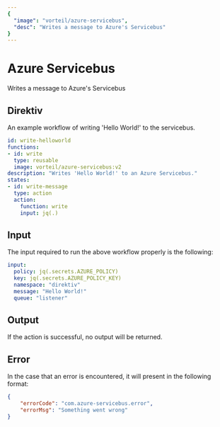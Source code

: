 ```yaml
---
{
  "image": "vorteil/azure-servicebus",
  "desc": "Writes a message to Azure's Servicebus"
}
---
```


# Azure Servicebus

Writes a message to Azure's Servicebus

## Direktiv

An example workflow of writing 'Hello World!' to the servicebus.

```yaml
id: write-helloworld
functions:
- id: write
  type: reusable
  image: vorteil/azure-servicebus:v2
description: "Writes 'Hello World!' to an Azure Servicebus."
states:
- id: write-message
  type: action
  action:
    function: write
    input: jq(.)
```

## Input

The input required to run the above workflow properly is the following:

```yaml
input:
  policy: jq(.secrets.AZURE_POLICY)
  key: jq(.secrets.AZURE_POLICY_KEY)
  namespace: "direktiv"
  message: "Hello World!"
  queue: "listener"
```

## Output

If the action is successful, no output will be returned.

## Error

In the case that an error is encountered, it will present in the following format:

```json
{
    "errorCode": "com.azure-servicebus.error",
    "errorMsg": "Something went wrong"
}
```